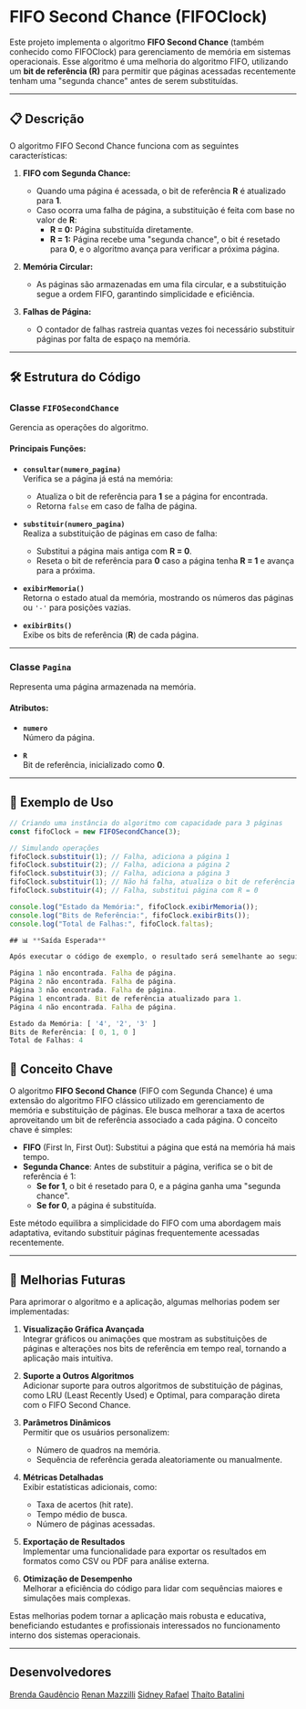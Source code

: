 # FIFO Second Chance (FIFOClock)

Este projeto implementa o algoritmo **FIFO Second Chance** (também conhecido como FIFOClock) para gerenciamento de memória em sistemas operacionais. Esse algoritmo é uma melhoria do algoritmo FIFO, utilizando um **bit de referência (R)** para permitir que páginas acessadas recentemente tenham uma "segunda chance" antes de serem substituídas.

---

## 📋 **Descrição**

O algoritmo FIFO Second Chance funciona com as seguintes características:

1. **FIFO com Segunda Chance:**  
   - Quando uma página é acessada, o bit de referência **R** é atualizado para **1**.  
   - Caso ocorra uma falha de página, a substituição é feita com base no valor de **R**:
     - **R = 0:** Página substituída diretamente.  
     - **R = 1:** Página recebe uma "segunda chance", o bit é resetado para **0**, e o algoritmo avança para verificar a próxima página.

2. **Memória Circular:**  
   - As páginas são armazenadas em uma fila circular, e a substituição segue a ordem FIFO, garantindo simplicidade e eficiência.

3. **Falhas de Página:**  
   - O contador de falhas rastreia quantas vezes foi necessário substituir páginas por falta de espaço na memória.

---

## 🛠 **Estrutura do Código**

### Classe `FIFOSecondChance`
Gerencia as operações do algoritmo.

#### Principais Funções:
- **`consultar(numero_pagina)`**  
  Verifica se a página já está na memória:  
  - Atualiza o bit de referência para **1** se a página for encontrada.  
  - Retorna `false` em caso de falha de página.

- **`substituir(numero_pagina)`**  
  Realiza a substituição de páginas em caso de falha:  
  - Substitui a página mais antiga com **R = 0**.  
  - Reseta o bit de referência para **0** caso a página tenha **R = 1** e avança para a próxima.

- **`exibirMemoria()`**  
  Retorna o estado atual da memória, mostrando os números das páginas ou `'-'` para posições vazias.

- **`exibirBits()`**  
  Exibe os bits de referência (**R**) de cada página.

---

### Classe `Pagina`
Representa uma página armazenada na memória.

#### Atributos:
- **`numero`**  
  Número da página.

- **`R`**  
  Bit de referência, inicializado como **0**.

---

## 🧪 **Exemplo de Uso**

```javascript
// Criando uma instância do algoritmo com capacidade para 3 páginas
const fifoClock = new FIFOSecondChance(3);

// Simulando operações
fifoClock.substituir(1); // Falha, adiciona a página 1
fifoClock.substituir(2); // Falha, adiciona a página 2
fifoClock.substituir(3); // Falha, adiciona a página 3
fifoClock.substituir(1); // Não há falha, atualiza o bit de referência para 1
fifoClock.substituir(4); // Falha, substitui página com R = 0

console.log("Estado da Memória:", fifoClock.exibirMemoria());
console.log("Bits de Referência:", fifoClock.exibirBits());
console.log("Total de Falhas:", fifoClock.faltas);

## 📊 **Saída Esperada**

Após executar o código de exemplo, o resultado será semelhante ao seguinte:

Página 1 não encontrada. Falha de página.
Página 2 não encontrada. Falha de página.
Página 3 não encontrada. Falha de página.
Página 1 encontrada. Bit de referência atualizado para 1.
Página 4 não encontrada. Falha de página.

Estado da Memória: [ '4', '2', '3' ]
Bits de Referência: [ 0, 1, 0 ]
Total de Falhas: 4
```
## 📌 **Conceito Chave**

O algoritmo **FIFO Second Chance** (FIFO com Segunda Chance) é uma extensão do algoritmo FIFO clássico utilizado em gerenciamento de memória e substituição de páginas. Ele busca melhorar a taxa de acertos aproveitando um bit de referência associado a cada página. O conceito chave é simples:

- **FIFO** (First In, First Out): Substitui a página que está na memória há mais tempo.
- **Segunda Chance**: Antes de substituir a página, verifica se o bit de referência é 1:
  - **Se for 1**, o bit é resetado para 0, e a página ganha uma "segunda chance".
  - **Se for 0**, a página é substituída.

Este método equilibra a simplicidade do FIFO com uma abordagem mais adaptativa, evitando substituir páginas frequentemente acessadas recentemente.

---

## 🚀 **Melhorias Futuras**

Para aprimorar o algoritmo e a aplicação, algumas melhorias podem ser implementadas:

1. **Visualização Gráfica Avançada**  
   Integrar gráficos ou animações que mostram as substituições de páginas e alterações nos bits de referência em tempo real, tornando a aplicação mais intuitiva.

2. **Suporte a Outros Algoritmos**  
   Adicionar suporte para outros algoritmos de substituição de páginas, como LRU (Least Recently Used) e Optimal, para comparação direta com o FIFO Second Chance.

3. **Parâmetros Dinâmicos**  
   Permitir que os usuários personalizem:
   - Número de quadros na memória.
   - Sequência de referência gerada aleatoriamente ou manualmente.

4. **Métricas Detalhadas**  
   Exibir estatísticas adicionais, como:
   - Taxa de acertos (hit rate).
   - Tempo médio de busca.
   - Número de páginas acessadas.

5. **Exportação de Resultados**  
   Implementar uma funcionalidade para exportar os resultados em formatos como CSV ou PDF para análise externa.

6. **Otimização de Desempenho**  
   Melhorar a eficiência do código para lidar com sequências maiores e simulações mais complexas.


Estas melhorias podem tornar a aplicação mais robusta e educativa, beneficiando estudantes e profissionais interessados no funcionamento interno dos sistemas operacionais.

---

## Desenvolvedores
[Brenda Gaudêncio](https://github.com/brendagaudencio)
[Renan Mazzilli](https://github.com/renan-mazzilli)
[Sidney Rafael](https://github.com/SidneyRMR)
[Thaíto Batalini](https://github.com/thaitoGB)